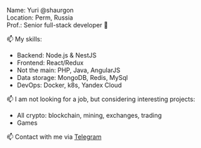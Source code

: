 Name: Yuri @shaurgon  
Location: Perm, Russia  
Prof.: Senior full-stack developer 👀  

📫 My skills:
- Backend: Node.js & NestJS
- Frontend: React/Redux
- Not the main: PHP, Java, AngularJS
- Data storage: MongoDB, Redis, MySql
- DevOps: Docker, k8s, Yandex Cloud  

📫 I am not looking for a job, but considering interesting projects:
- All crypto: blockchain, mining, exchanges, trading
- Games

📫 Contact with me via [Telegram](https://t.me/shaurgon)
